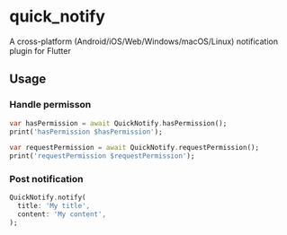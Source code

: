 # quick_notify

A cross-platform (Android/iOS/Web/Windows/macOS/Linux) notification plugin for Flutter

## Usage

### Handle permisson

```dart
var hasPermission = await QuickNotify.hasPermission();
print('hasPermission $hasPermission');
```

```dart
var requestPermission = await QuickNotify.requestPermission();
print('requestPermission $requestPermission');
```

### Post notification

```dart
QuickNotify.notify(
  title: 'My title',
  content: 'My content',
);
```